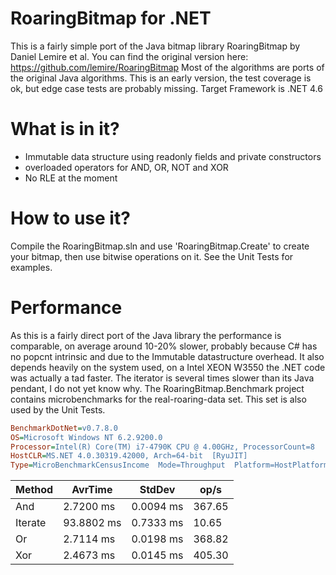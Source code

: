 # RoaringBitmap for .NET
This is a fairly simple port of the Java bitmap library RoaringBitmap by Daniel Lemire et al.
You can find the original version here: https://github.com/lemire/RoaringBitmap
Most of the algorithms are ports of the original Java algorithms.
This is an early version, the test coverage is ok, but edge case tests are probably missing.
Target Framework is .NET 4.6

# What is in it?

* Immutable data structure using readonly fields and private constructors
* overloaded operators for AND, OR, NOT and XOR
* No RLE at the moment

# How to use it?
Compile the RoaringBitmap.sln and use 'RoaringBitmap.Create' to create your bitmap, then use bitwise operations on it. See the Unit Tests for examples.


# Performance
As this is a fairly direct port of the Java library the performance is comparable, on average around 10-20% slower, probably because C# has no popcnt intrinsic and due to the Immutable datastructure overhead.
It also depends heavily on the system used, on a Intel XEON W3550 the .NET code was actually a tad faster.
The iterator is several times slower than its Java pendant, I do not yet know why.
The RoaringBitmap.Benchmark project contains microbenchmarks for the real-roaring-data set. This set is also used by the Unit Tests.

```ini
BenchmarkDotNet=v0.7.8.0
OS=Microsoft Windows NT 6.2.9200.0
Processor=Intel(R) Core(TM) i7-4790K CPU @ 4.00GHz, ProcessorCount=8
HostCLR=MS.NET 4.0.30319.42000, Arch=64-bit  [RyuJIT]
Type=MicroBenchmarkCensusIncome  Mode=Throughput  Platform=HostPlatform  Jit=HostJit  .NET=HostFramework  
```

  Method |    AvrTime |    StdDev |   op/s |
-------- |----------- |---------- |------- |
     And |  2.7200 ms | 0.0094 ms | 367.65 |
 Iterate | 93.8802 ms | 0.7333 ms |  10.65 |
      Or |  2.7114 ms | 0.0198 ms | 368.82 |
     Xor |  2.4673 ms | 0.0145 ms | 405.30 |